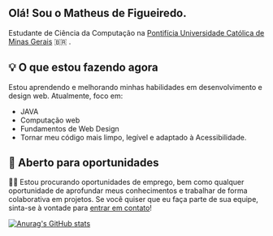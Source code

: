 Olá! Sou o Matheus de Figueiredo.
---

Estudante de Ciência da Computação na [Pontifícia Universidade Católica de Minas Gerais](https://www.pucminas.br) 🇧🇷  <span> </span>.

## 💡 O que estou fazendo agora
Estou aprendendo e melhorando minhas habilidades em desenvolvimento e design web. Atualmente, foco em:
- JAVA
- Computação web
- Fundamentos de Web Design
- Tornar meu código mais limpo, legível e adaptado à Acessibilidade.

## 🚀 Aberto para oportunidades
👋🏾 Estou procurando oportunidades de emprego, bem como qualquer oportunidade de aprofundar meus conhecimentos e trabalhar de forma colaborativa em projetos. Se você quiser que eu faça parte de sua equipe, sinta-se à vontade para [entrar em contato](mailto:matheus.figueiredo.1275135@sga.pucminas.br)!


[![Anurag's GitHub stats](https://github-readme-stats.vercel.app/api?username=matheusmrf)](https://github.com/matheusmrf/github-readme-stats)

